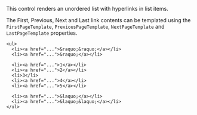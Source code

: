 This control renders an unordered list with hyperlinks in list items.

The First, Previous, Next and Last link contents can be templated using the `FirstPageTemplate`, `PreviousPageTemplate`, `NextPageTemplate` and `LastPageTemplate` properties.

```DOTHTML
<ul>
  <li><a href="...">&raquo;&raquo;</a></li>
  <li><a href="...">&raquo;</a></li>
  
  <li><a href="...">1</a></li>
  <li><a href="...">2</a></li>
  <li>3</li>
  <li><a href="...">4</a></li>
  <li><a href="...">5</a></li>

  <li><a href="...">&laquo;</a></li>
  <li><a href="...">&laquo;&laquo;</a></li>
</ul>
```